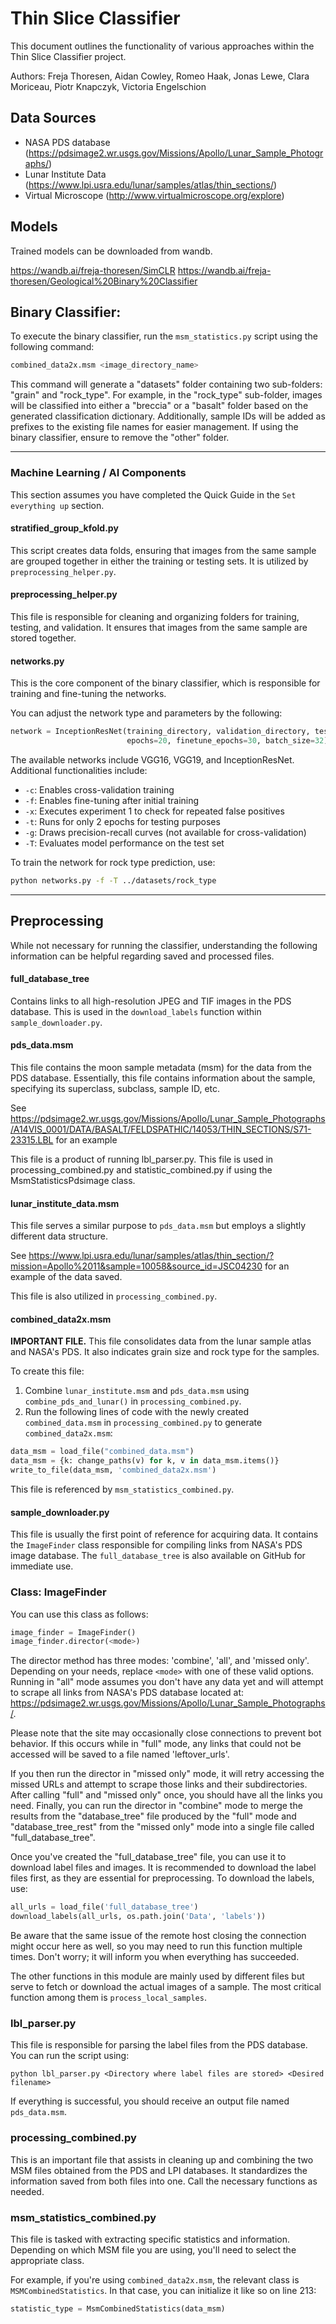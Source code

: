 

# Thin Slice Classifier
This document outlines the functionality of various approaches within the Thin Slice Classifier project.

Authors: Freja Thoresen, Aidan Cowley, Romeo Haak, Jonas Lewe, Clara Moriceau, Piotr Knapczyk, Victoria Engelschion

## Data Sources
- NASA PDS database (https://pdsimage2.wr.usgs.gov/Missions/Apollo/Lunar_Sample_Photographs/)
- Lunar Institute Data (https://www.lpi.usra.edu/lunar/samples/atlas/thin_sections/)
- Virtual Microscope (http://www.virtualmicroscope.org/explore)

## Models
Trained models can be downloaded from wandb.

https://wandb.ai/freja-thoresen/SimCLR
https://wandb.ai/freja-thoresen/Geological%20Binary%20Classifier


## Binary Classifier:
To execute the binary classifier, run the `msm_statistics.py` script using the following command: 

```bash
combined_data2x.msm <image_directory_name>
```

This command will generate a "datasets" folder containing two sub-folders: "grain" and "rock_type". For example, in the "rock_type" sub-folder, images will be classified into either a "breccia" or a "basalt" folder based on the generated classification dictionary. Additionally, sample IDs will be added as prefixes to the existing file names for easier management. If using the binary classifier, ensure to remove the "other" folder.

---
### Machine Learning / AI Components
This section assumes you have completed the Quick Guide in the `Set everything up` section.

#### stratified_group_kfold.py
This script creates data folds, ensuring that images from the same sample are grouped together in either the training or testing sets. It is utilized by `preprocessing_helper.py`.

#### preprocessing_helper.py
This file is responsible for cleaning and organizing folders for training, testing, and validation. It ensures that images from the same sample are stored together. 

#### networks.py
This is the core component of the binary classifier, which is responsible for training and fine-tuning the networks. 

You can adjust the network type and parameters by the following:

```python
network = InceptionResNet(training_directory, validation_directory, test_directory, 
                          epochs=20, finetune_epochs=30, batch_size=32)
```

The available networks include VGG16, VGG19, and InceptionResNet. Additional functionalities include:
- `-c`: Enables cross-validation training
- `-f`: Enables fine-tuning after initial training
- `-x`: Executes experiment 1 to check for repeated false positives
- `-t`: Runs for only 2 epochs for testing purposes
- `-g`: Draws precision-recall curves (not available for cross-validation)
- `-T`: Evaluates model performance on the test set

To train the network for rock type prediction, use:

```bash
python networks.py -f -T ../datasets/rock_type
```

---
## Preprocessing
While not necessary for running the classifier, understanding the following information can be helpful regarding saved and processed files.

#### full_database_tree
Contains links to all high-resolution JPEG and TIF images in the PDS database. This is used in the `download_labels` function within `sample_downloader.py`.

#### pds_data.msm
This file contains the moon sample metadata (msm) for the data from the PDS database.
Essentially, this file contains information about the sample, specifying its superclass, subclass, sample ID, etc.

See https://pdsimage2.wr.usgs.gov/Missions/Apollo/Lunar_Sample_Photographs/A14VIS_0001/DATA/BASALT/FELDSPATHIC/14053/THIN_SECTIONS/S71-23315.LBL
for an example

This file is a product of running lbl_parser.py. This file is used in processing_combined.py and statistic_combined.py
if using the MsmStatisticsPdsimage class.

#### lunar_institute_data.msm
This file serves a similar purpose to `pds_data.msm` but employs a slightly different data structure.

See https://www.lpi.usra.edu/lunar/samples/atlas/thin_section/?mission=Apollo%2011&sample=10058&source_id=JSC04230 for an example of the data saved.

This file is also utilized in `processing_combined.py`.


#### combined_data2x.msm
**IMPORTANT FILE.** This file consolidates data from the lunar sample atlas and NASA's PDS. It also indicates grain size and rock type for the samples.

To create this file:
1. Combine `lunar_institute.msm` and `pds_data.msm` using `combine_pds_and_lunar()` in `processing_combined.py`.
2. Run the following lines of code with the newly created `combined_data.msm` in `processing_combined.py` to generate `combined_data2x.msm`:

```python
data_msm = load_file("combined_data.msm")
data_msm = {k: change_paths(v) for k, v in data_msm.items()}
write_to_file(data_msm, 'combined_data2x.msm')
```

This file is referenced by `msm_statistics_combined.py`.

#### sample_downloader.py
This file is usually the first point of reference for acquiring data. It contains the `ImageFinder` class responsible for compiling links from NASA's PDS image database. The `full_database_tree` is also available on GitHub for immediate use.
### Class: ImageFinder

You can use this class as follows:

```python
image_finder = ImageFinder()
image_finder.director(<mode>)
```

The director method has three modes: 'combine', 'all', and 'missed only'. Depending on your needs, replace `<mode>` with one of these valid options. Running in "all" mode assumes you don't have any data yet and will attempt to scrape all links from NASA's PDS database located at: 
https://pdsimage2.wr.usgs.gov/Missions/Apollo/Lunar_Sample_Photographs/. 

Please note that the site may occasionally close connections to prevent bot behavior. If this occurs while in "full" mode, any links that could not be accessed will be saved to a file named 'leftover_urls'.

If you then run the director in "missed only" mode, it will retry accessing the missed URLs and attempt to scrape those links and their subdirectories. After calling "full" and "missed only" once, you should have all the links you need. Finally, you can run the director in "combine" mode to merge the results from the "database_tree" file produced by the "full" mode and "database_tree_rest" from the "missed only" mode into a single file called "full_database_tree".

Once you've created the "full_database_tree" file, you can use it to download label files and images. It is recommended to download the label files first, as they are essential for preprocessing. To download the labels, use:

```python
all_urls = load_file('full_database_tree')
download_labels(all_urls, os.path.join('Data', 'labels'))
```

Be aware that the same issue of the remote host closing the connection might occur here as well, so you may need to run this function multiple times. Don't worry; it will inform you when everything has succeeded. 

The other functions in this module are mainly used by different files but serve to fetch or download the actual images of a sample. The most critical function among them is `process_local_samples`.

### lbl_parser.py

This file is responsible for parsing the label files from the PDS database. You can run the script using:

```shell
python lbl_parser.py <Directory where label files are stored> <Desired filename>
```

If everything is successful, you should receive an output file named `pds_data.msm`.

### processing_combined.py

This is an important file that assists in cleaning up and combining the two MSM files obtained from the PDS and LPI databases. It standardizes the information saved from both files into one. Call the necessary functions as needed.

### msm_statistics_combined.py

This file is tasked with extracting specific statistics and information. Depending on which MSM file you are using, you'll need to select the appropriate class.

For example, if you're using `combined_data2x.msm`, the relevant class is `MSMCombinedStatistics`. In that case, you can initialize it like so on line 213:

```python
statistic_type = MsmCombinedStatistics(data_msm)
```
